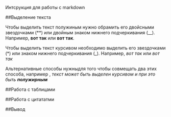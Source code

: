 Интсрукция для работы с markdown

##Выделение текста

Чтобы выделить текст полужиным нужно обрамить его двойсными звездочками (**) или двойным знаком нижнего подчеркивания (__). Например, __вот так__ или **вот так**. 

Чтобы выделить текст курсивом необходимо выделить его звездочками (*) или знаком нижнего подчеркивания (_). Например, *вот так* или _вот так_

Альтернативные способы нужныдля того чтобы совмещать два этих способа, например , _текст может быть выделен курсивом и при это быть **полужирным**_  

##Работа с таблицами

##Работа с цитататми

##Вывод